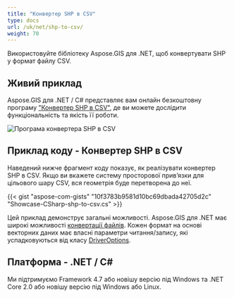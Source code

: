 ```yaml
---
title: "Конвертер SHP в CSV"
type: docs
url: /uk/net/shp-to-csv/
weight: 70
---
```


Використовуйте бібліотеку Aspose.GIS для .NET, щоб конвертувати SHP у формат файлу CSV.

## **Живий приклад**

Aspose.GIS для .NET / C# представляє вам онлайн безкоштовну програму ["Конвертер SHP в CSV"](https://products.aspose.app/gis/conversion/shp-to-csv), де ви можете дослідити функціональність та якість її роботи.

![Програма конвертера SHP в CSV](conversion.png)

## **Приклад коду - Конвертер SHP в CSV**

Наведений нижче фрагмент коду показує, як реалізувати конвертер SHP в CSV. Якщо ви вкажете систему просторової прив’язки для цільового шару CSV, вся геометрія буде перетворена до неї. 

{{< gist "aspose-com-gists" "10f3783b9581d10bc69dbada42705d2c" "Showcase-CSharp-shp-to-csv.cs" >}}

Цей приклад демонструє загальні можливості. Aspose.GIS для .NET має широкі можливості [конвертації файлів](https://docs.aspose.com/gis/net/vector-layers/). Кожен формат на основі векторних даних має власні параметри читання/запису, які успадковуються від класу [DriverOptions](https://reference.aspose.com/gis/net/aspose.gis/driveroptions).

## **Платформа - .NET / C#**

Ми підтримуємо Framework 4.7 або новішу версію під Windows та .NET Core 2.0 або новішу версію під Windows або Linux.
